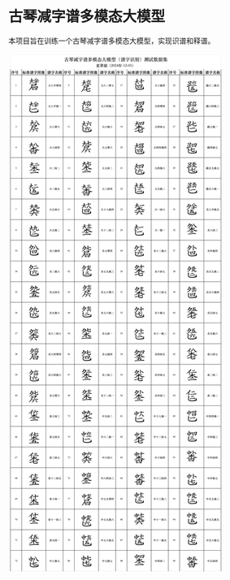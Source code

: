 # 古琴减字谱多模态大模型
本项目旨在训练一个古琴减字谱多模态大模型，实现识谱和释谱。

![少样本数据集](https://github.com/xtykc/guqin/blob/main/%E5%8F%A4%E7%90%B4%E5%87%8F%E5%AD%97%E8%B0%B1%E5%86%85%E6%B5%8B%E6%95%B0%E6%8D%AE%E9%9B%86-96.jpg "96个复合谱字")
